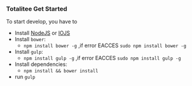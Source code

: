### Totalitee Get Started

To start develop, you have to
 * Install [NodeJS](https://nodejs.org/en) or [IOJS](https://iojs.org/en)
 * Install `bower`:
	* `npm install bower -g` ,if error EACCES `sudo npm install bower -g`
 * Install `gulp`:
	* `npm install gulp -g`  ,if error EACCES `sudo npm install gulp -g`
 * Install dependencies:
	* `npm install && bower install`
 * run `gulp`
